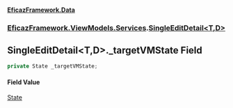 #### [EficazFramework.Data](EficazFrameworkData.md 'EficazFramework Data')
### [EficazFramework.ViewModels.Services](EficazFrameworkData.md#EficazFramework.ViewModels.Services 'EficazFramework.ViewModels.Services').[SingleEditDetail&lt;T,D&gt;](EficazFramework.ViewModels.Services/SingleEditDetail_T,D_.md 'EficazFramework.ViewModels.Services.SingleEditDetail<T,D>')

## SingleEditDetail<T,D>._targetVMState Field

```csharp
private State _targetVMState;
```

#### Field Value
[State](EficazFramework.Enums.CRUD/State.md 'EficazFramework.Enums.CRUD.State')